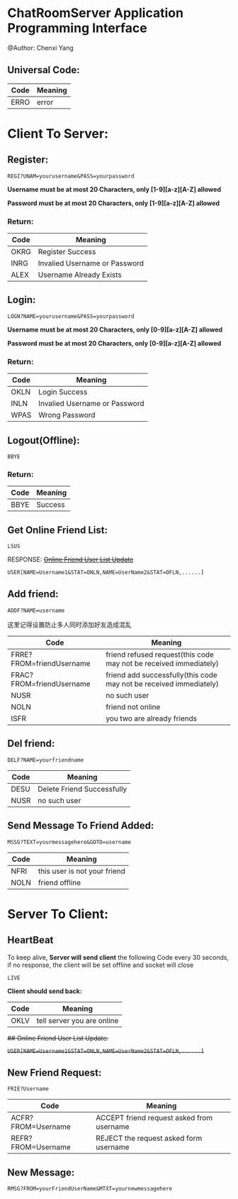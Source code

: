 # ChatRoomServer Application Programming Interface

@Author: Chenxi Yang

## Universal Code:

|Code|Meaning|
|----|-------|
|ERRO|error|


# Client To Server:

## Register:

`REGI?UNAM=yourusername&PASS=yourpassword`

**Username must be at most 20 Characters, only [1-9][a-z][A-Z] allowed**

**Password must be at most 20 Characters, only [1-9][a-z][A-Z] allowed**

### Return:

|Code|Meaning|
|----|-------|
|OKRG|Register Success|
|INRG|Invalied Username or Password|
|ALEX|Username Already Exists|

## Login:

`LOGN?NAME=yourusername&PASS=yourpassword`

**Username must be at most 20 Characters, only [0-9][a-z][A-Z] allowed**

**Password must be at most 20 Characters, only [0-9][a-z][A-Z] allowed**

### Return:

|Code|Meaning|
|----|-------|
|OKLN|Login Success|
|INLN|Invalied Username or Password|
|WPAS|Wrong Password|

## Logout(Offline):

`BBYE`

### Return:

|Code|Meaning|
|----|-------|
|BBYE|Success|

## Get Online Friend List:

`LSUS`

RESPONSE: ~~[Online Friend User List Update](#online-friend-user-list-update)~~

`USER[NAME=Username1&STAT=ONLN,NAME=UserName2&STAT=OFLN,......]`



## Add friend:

`ADDF?NAME=username`

这里记得设置防止多人同时添加好友造成混乱

|Code|Meaning|
|----|-------|
|FRRE?FROM=friendUsername|friend refused request(this code may not be received immediately)|
|FRAC?FROM=friendUsername|friend add successfully(this code may not be received immediately)|
|NUSR|no such user|
|NOLN|friend not online|
|ISFR|you two are already friends|

## Del friend:

`DELF?NAME=yourfriendname`

|Code|Meaning|
|----|-------|
|DESU|Delete Friend Successfully|
|NUSR|no such user|

## Send Message To Friend Added:

`MSSG?TEXT=yourmessagehere&GOTO=username `

|Code|Meaning|
|----|-------|
|NFRI|this user is not your friend|
|NOLN|friend offline|
# Server To Client:

## HeartBeat

To keep alive, **Server will send client** the following Code every 30 seconds, if no response, the client will be set offline and socket will close

`LIVE`

**Client should send back:**

|Code|Meaning|
|----|-------|
|OKLV|tell server you are online|

~~## Online Friend User List Update:~~

~~`USER[NAME=Username1&STAT=ONLN,NAME=UserName2&STAT=OFLN,......]`~~

## New Friend Request:

`FRIE?Username`

|Code|Meaning|
|----|-------|
|ACFR?FROM=Username|ACCEPT friend request asked from username|
|REFR?FROM=Username|REJECT the request asked form username|

## New Message:

`RMSG?FROM=yourFriendUserName&MTXT=yournewmessagehere`

